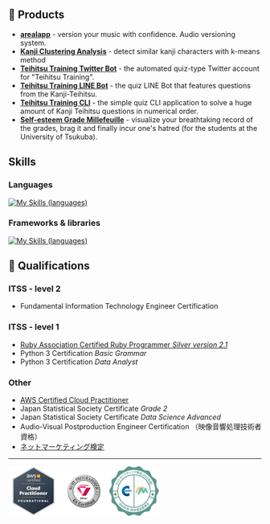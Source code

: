 ## 🎁 Products

- **[arealapp](https://arealapp.com)** - version your music with confidence. Audio versioning system.
- **[Kanji Clustering Analysis](https://kanji-clustering.vercel.app)** - detect similar kanji characters with k-means method
- **[Teihitsu Training Twitter Bot](https://www.twitter.com/teihitsuTRNG)** - the automated quiz-type Twitter account for "Teihitsu Training".
- **[Teihitsu Training LINE Bot](https://line.me/R/ti/p/@664jquts?from=page)** - the quiz LINE Bot that features questions from the Kanji-Teihitsu.
- **[Teihitsu Training CLI](https://github.com/yudukikun5120/teihitsu_training_cli)** - the simple quiz CLI application to solve a huge amount of Kanji Teihitsu questions in numerical order.
- **[Self-esteem Grade Millefeuille](https://yudukikun5120.github.io/self-esteem-millefeuille/)** - visualize your breathtaking record of the grades, brag it and finally incur one's hatred (for the students at the University of Tsukuba).

## Skills

### Languages
[![My Skills (languages)](https://skillicons.dev/icons?i=ruby,js,ts,py,elixir,html,css)](https://skillicons.dev)

### Frameworks & libraries
[![My Skills (languages)](https://skillicons.dev/icons?i=rails,react,vue,electron,tailwind,fastapi,heroku)](https://skillicons.dev)

## 🏅 Qualifications

### ITSS - level 2

- Fundamental Information Technology Engineer Certification

### ITSS - level 1

- [Ruby Association Certified Ruby Programmer _Silver version 2.1_](https://www.credential.net/c985f2eb-bcea-4397-8177-51a4a51385db)
- Python 3 Certification _Basic Grammar_
- Python 3 Certification _Data Analyst_

### Other

- [AWS Certified Cloud Practitioner](https://www.credly.com/badges/e27fdaf0-71ca-4964-b9ce-8e4a4dc64951/public_url)
- Japan Statistical Society Certificate _Grade 2_
- Japan Statistical Society Certificate _Data Science Advanced_
- Audio-Visual Postproduction Engineer Certification （映像音響処理技術者資格）
- [ネットマーケティング検定](https://www.openbadge-global.com/api/v1.0/openBadge/v2/Wallet/Public/GetAssertionShare/VTloMEUyd01TNG1DZU41dVR3a1N0Zz09)

---

<div style="display: flex; align-items: center;">
  <img height="100px" src="./emblems/aws-certified-cloud-practitioner.png" alt="AWS Certified Cloud Practitioner" >
  <img height="100px" src="./emblems/logo_silver_v21.svg" alt="Ruby Silver">
  <img height="100px" src="./emblems/net_marketing.png" alt="Net Marketing Certificate" >
</div>

<!--
**yudukikun5120/yudukikun5120** is a ✨ _special_ ✨ repository because its `README.md` (this file) appears on your GitHub profile.

Here are some ideas to get you started:

- 🔭 I’m currently working on ...
- 🌱 I’m currently learning ...
- 👯 I’m looking to collaborate on ...
- 🤔 I’m looking for help with ...
- 💬 Ask me about ...
- 📫 How to reach me: ...
- 😄 Pronouns: ...
- ⚡ Fun fact: ...
-->
